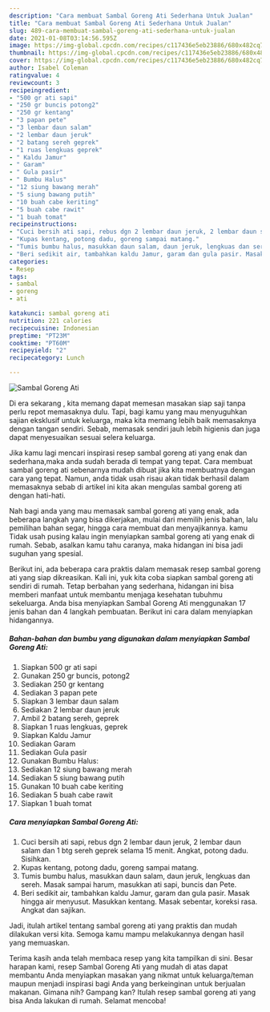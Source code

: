 ```yaml
---
description: "Cara membuat Sambal Goreng Ati Sederhana Untuk Jualan"
title: "Cara membuat Sambal Goreng Ati Sederhana Untuk Jualan"
slug: 489-cara-membuat-sambal-goreng-ati-sederhana-untuk-jualan
date: 2021-01-08T03:14:56.595Z
image: https://img-global.cpcdn.com/recipes/c117436e5eb23886/680x482cq70/sambal-goreng-ati-foto-resep-utama.jpg
thumbnail: https://img-global.cpcdn.com/recipes/c117436e5eb23886/680x482cq70/sambal-goreng-ati-foto-resep-utama.jpg
cover: https://img-global.cpcdn.com/recipes/c117436e5eb23886/680x482cq70/sambal-goreng-ati-foto-resep-utama.jpg
author: Isabel Coleman
ratingvalue: 4
reviewcount: 3
recipeingredient:
- "500 gr ati sapi"
- "250 gr buncis potong2"
- "250 gr kentang"
- "3 papan pete"
- "3 lembar daun salam"
- "2 lembar daun jeruk"
- "2 batang sereh geprek"
- "1 ruas lengkuas geprek"
- " Kaldu Jamur"
- " Garam"
- " Gula pasir"
- " Bumbu Halus"
- "12 siung bawang merah"
- "5 siung bawang putih"
- "10 buah cabe keriting"
- "5 buah cabe rawit"
- "1 buah tomat"
recipeinstructions:
- "Cuci bersih ati sapi, rebus dgn 2 lembar daun jeruk, 2 lembar daun salam dan 1 btg sereh geprek selama 15 menit. Angkat, potong dadu. Sisihkan."
- "Kupas kentang, potong dadu, goreng sampai matang."
- "Tumis bumbu halus, masukkan daun salam, daun jeruk, lengkuas dan sereh. Masak sampai harum, masukkan ati sapi, buncis dan Pete."
- "Beri sedikit air, tambahkan kaldu Jamur, garam dan gula pasir. Masak hingga air menyusut. Masukkan kentang. Masak sebentar, koreksi rasa. Angkat dan sajikan."
categories:
- Resep
tags:
- sambal
- goreng
- ati

katakunci: sambal goreng ati 
nutrition: 221 calories
recipecuisine: Indonesian
preptime: "PT23M"
cooktime: "PT60M"
recipeyield: "2"
recipecategory: Lunch

---
```



![Sambal Goreng Ati](https://img-global.cpcdn.com/recipes/c117436e5eb23886/680x482cq70/sambal-goreng-ati-foto-resep-utama.jpg)

Di era  sekarang , kita memang dapat memesan masakan siap saji tanpa perlu repot memasaknya dulu. Tapi, bagi kamu yang mau menyuguhkan sajian eksklusif untuk keluarga, maka kita memang lebih baik memasaknya dengan tangan sendiri. Sebab, memasak sendiri jauh lebih higienis dan juga dapat menyesuaikan sesuai selera keluarga.

Jika kamu lagi mencari inspirasi resep sambal goreng ati yang enak dan sederhana,maka anda sudah berada di tempat yang tepat. Cara membuat sambal goreng ati  sebenarnya mudah dibuat jika kita membuatnya dengan cara yang tepat. Namun, anda tidak usah risau akan tidak berhasil dalam memasaknya 
sebab di artikel ini kita akan mengulas sambal goreng ati dengan hati-hati.  



Nah bagi anda yang mau memasak sambal goreng ati yang enak, ada beberapa langkah yang bisa dikerjakan, mulai dari memilih jenis bahan, lalu pemilihan bahan segar, hingga cara membuat dan menyajikannya. kamu Tidak usah pusing kalau ingin menyiapkan sambal goreng ati yang enak di rumah. Sebab, asalkan kamu  tahu caranya, maka hidangan ini bisa jadi suguhan yang spesial.

Berikut ini, ada beberapa cara praktis  dalam memasak resep sambal goreng ati yang siap dikreasikan. Kali ini, yuk kita coba siapkan sambal goreng ati sendiri di rumah. Tetap berbahan yang sederhana, hidangan ini bisa memberi manfaat untuk membantu menjaga kesehatan tubuhmu sekeluarga. Anda bisa menyiapkan Sambal Goreng Ati menggunakan 17 jenis bahan dan 4 langkah pembuatan. Berikut ini cara dalam menyiapkan hidangannya.

<!--inarticleads1-->

##### Bahan-bahan dan bumbu yang digunakan dalam menyiapkan Sambal Goreng Ati:

1. Siapkan 500 gr ati sapi
1. Gunakan 250 gr buncis, potong2
1. Sediakan 250 gr kentang
1. Sediakan 3 papan pete
1. Siapkan 3 lembar daun salam
1. Sediakan 2 lembar daun jeruk
1. Ambil 2 batang sereh, geprek
1. Siapkan 1 ruas lengkuas, geprek
1. Siapkan  Kaldu Jamur
1. Sediakan  Garam
1. Sediakan  Gula pasir
1. Gunakan  Bumbu Halus:
1. Sediakan 12 siung bawang merah
1. Sediakan 5 siung bawang putih
1. Gunakan 10 buah cabe keriting
1. Sediakan 5 buah cabe rawit
1. Siapkan 1 buah tomat




<!--inarticleads2-->

##### Cara menyiapkan Sambal Goreng Ati:

1. Cuci bersih ati sapi, rebus dgn 2 lembar daun jeruk, 2 lembar daun salam dan 1 btg sereh geprek selama 15 menit. Angkat, potong dadu. Sisihkan.
1. Kupas kentang, potong dadu, goreng sampai matang.
1. Tumis bumbu halus, masukkan daun salam, daun jeruk, lengkuas dan sereh. Masak sampai harum, masukkan ati sapi, buncis dan Pete.
1. Beri sedikit air, tambahkan kaldu Jamur, garam dan gula pasir. Masak hingga air menyusut. Masukkan kentang. Masak sebentar, koreksi rasa. Angkat dan sajikan.




Jadi, itulah artikel tentang  sambal goreng ati  yang praktis dan mudah dilakukan versi kita. Semoga kamu mampu melakukannya dengan hasil yang memuaskan. 

Terima kasih anda telah membaca resep yang kita tampilkan di sini. Besar harapan kami, resep  Sambal Goreng Ati yang mudah di atas dapat membantu Anda menyiapkan masakan yang nikmat untuk keluarga/teman maupun menjadi inspirasi bagi Anda yang berkeinginan untuk berjualan makanan. Gimana nih? Gampang kan? Itulah resep sambal goreng ati yang bisa Anda lakukan di rumah. Selamat mencoba!

